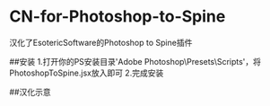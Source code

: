 # CN-for-Photoshop-to-Spine
汉化了EsotericSoftware的Photoshop to Spine插件

##安装
  1.打开你的PS安装目录'Adobe Photoshop\Presets\Scripts'，将PhotoshopToSpine.jsx放入即可
  2.完成安装

##汉化示意
